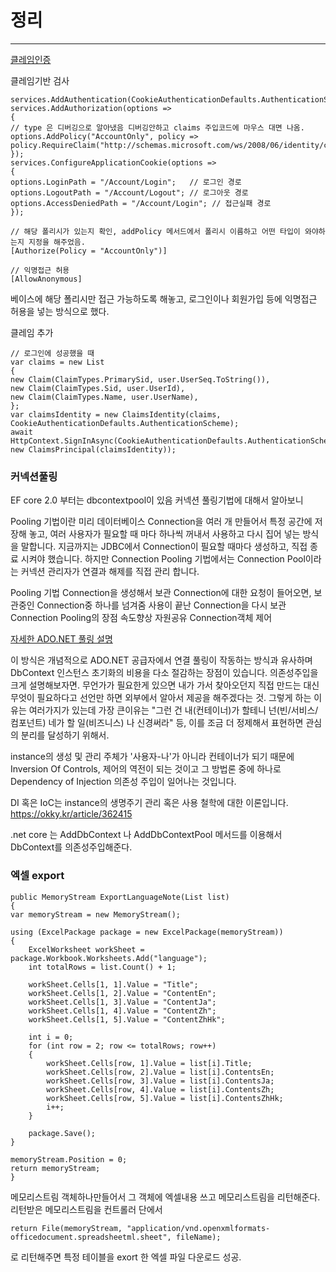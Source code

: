 # 정리
---
[클레임인증](https://msdn.microsoft.com/en-us/magazine/mt826337.aspx)

클레임기반 검사
```{.cs}
services.AddAuthentication(CookieAuthenticationDefaults.AuthenticationScheme).AddCookie();
services.AddAuthorization(options =>
{
// type 은 디버깅으로 알아냈음 디버깅안하고 claims 주입코드에 마우스 대면 나옴.
options.AddPolicy("AccountOnly", policy => policy.RequireClaim("http://schemas.microsoft.com/ws/2008/06/identity/claims/primarysid"));
});
services.ConfigureApplicationCookie(options =>
{
options.LoginPath = "/Account/Login";	// 로그인 경로
options.LogoutPath = "/Account/Logout"; // 로그아웃 경로
options.AccessDeniedPath = "/Account/Login"; // 접근실패 경로
});
```

```
// 해당 폴리시가 있는지 확인, addPolicy 메서드에서 폴리시 이름하고 어떤 타입이 와야하는지 지정을 해주었음.
[Authorize(Policy = "AccountOnly")]

// 익명접근 허용
[AllowAnonymous]
```

베이스에 해당 폴리시만 접근 가능하도록 해놓고, 로그인이나 회원가입 등에 익명접근 허용을 넣는 방식으로 했다.

클레임 추가
```{.cs}
// 로그인에 성공했을 때
var claims = new List
{
new Claim(ClaimTypes.PrimarySid, user.UserSeq.ToString()),
new Claim(ClaimTypes.Sid, user.UserId),
new Claim(ClaimTypes.Name, user.UserName),
};
var claimsIdentity = new ClaimsIdentity(claims, CookieAuthenticationDefaults.AuthenticationScheme);
await HttpContext.SignInAsync(CookieAuthenticationDefaults.AuthenticationScheme, new ClaimsPrincipal(claimsIdentity));
```

### 커넥션풀링

EF core 2.0 부터는 dbcontextpool이 있음
커넥션 풀링기법에 대해서 알아보니

Pooling 기법이란 미리 데이터베이스 Connection을 여러 개 만들어서 특정 공간에 저장해 놓고,
여러 사용자가 필요할 때 마다 하나씩 꺼내서 사용하고 다시 집어 넣는 방식을 말합니다.
지금까지는 JDBC에서 Connection이 필요할 때마다 생성하고, 직접 종료 시켜야 했습니다.
하지만 Connection Pooling 기법에서는 Connection Pool이라는 커넥션 관리자가 연결과 해제를 직접 관리 합니다.

Pooling 기법
Connection을 생성해서 보관
Connection에 대한 요청이 들어오면, 보관중인 Connection중 하나를 넘겨줌
사용이 끝난 Connection을 다시 보관
Connection Pooling의 장점
속도향상
자원공유
Connection객체 제어

[자세한 ADO.NET 풀링 설명](http://www.csharpstudy.com/data/SQL-connection-pooling.aspx)

이 방식은 개념적으로 ADO.NET 공급자에서 연결 풀링이 작동하는 방식과 유사하며 DbContext 인스턴스 초기화의 비용을 다소 절감하는 장점이 있습니다.
의존성주입을 크게 설명해보자면.
무언가가 필요한게 있으면 내가 가서 찾아오던지 직접 만드는 대신 무엇이 필요하다고 선언만 하면 외부에서 알아서 제공을 해주겠다는 것.
그렇게 하는 이유는 여러가지가 있는데 가장 큰이유는 "그런 건 내(컨테이너)가 할테니 넌(빈/서비스/컴포넌트) 네가 할 일(비즈니스) 나 신경써라" 등,
이를 조금 더 정제해서 표현하면 관심의 분리를 달성하기 위해서.

instance의 생성 및 관리 주체가 '사용자-나'가 아니라 컨테이너가 되기 때문에
Inversion Of Controls, 제어의 역전이 되는 것이고
그 방법론 중에 하나로 Dependency of Injection 의존성 주입이 일어나는 것입니다.

DI 혹은 IoC는 instance의 생명주기 관리 혹은 사용 철학에 대한 이론입니다.
https://okky.kr/article/362415

.net core 는 AddDbContext 나 AddDbContextPool 메서드를 이용해서 DbContext를 의존성주입해준다.

### 엑셀 export

```
public MemoryStream ExportLanguageNote(List list)
{
var memoryStream = new MemoryStream();

using (ExcelPackage package = new ExcelPackage(memoryStream))
{
	ExcelWorksheet workSheet = package.Workbook.Worksheets.Add("language");
	int totalRows = list.Count() + 1;

	workSheet.Cells[1, 1].Value = "Title";
	workSheet.Cells[1, 2].Value = "ContentEn";
	workSheet.Cells[1, 3].Value = "ContentJa";
	workSheet.Cells[1, 4].Value = "ContentZh";
	workSheet.Cells[1, 5].Value = "ContentZhHk";

	int i = 0;
	for (int row = 2; row <= totalRows; row++)
	{
		workSheet.Cells[row, 1].Value = list[i].Title;
		workSheet.Cells[row, 2].Value = list[i].ContentsEn;
		workSheet.Cells[row, 3].Value = list[i].ContentsJa;
		workSheet.Cells[row, 4].Value = list[i].ContentsZh;
		workSheet.Cells[row, 5].Value = list[i].ContentsZhHk;
		i++;
	}

	package.Save();
}

memoryStream.Position = 0;
return memoryStream;
}
```

메모리스트림 객체하나만들어서 그 객체에 엑셀내용 쓰고 메모리스트림을 리턴해준다.
리턴받은 메모리스트림을 컨트롤러 단에서

```
return File(memoryStream, "application/vnd.openxmlformats-officedocument.spreadsheetml.sheet", fileName);
```

로 리턴해주면 특정 테이블을 exort 한 엑셀 파일 다운로드 성공.